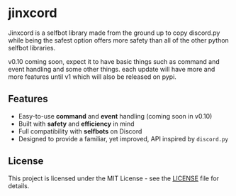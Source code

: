 # jinxcord
Jinxcord is a selfbot library made from the ground up to copy discord.py while being the safest option
offers more safety than all of the other python selfbot libraries.

v0.10 coming soon, expect it to have basic things such as command and event handling and some other things.
each update will have more and more features until v1 which will also be released on pypi. 


## Features
- Easy-to-use **command** and **event** handling (coming soon in v0.10)
- Built with **safety** and **efficiency** in mind
- Full compatibility with **selfbots** on Discord
- Designed to provide a familiar, yet improved, API inspired by `discord.py`

## License
This project is licensed under the MIT License - see the [LICENSE](./LICENSE) file for details.
